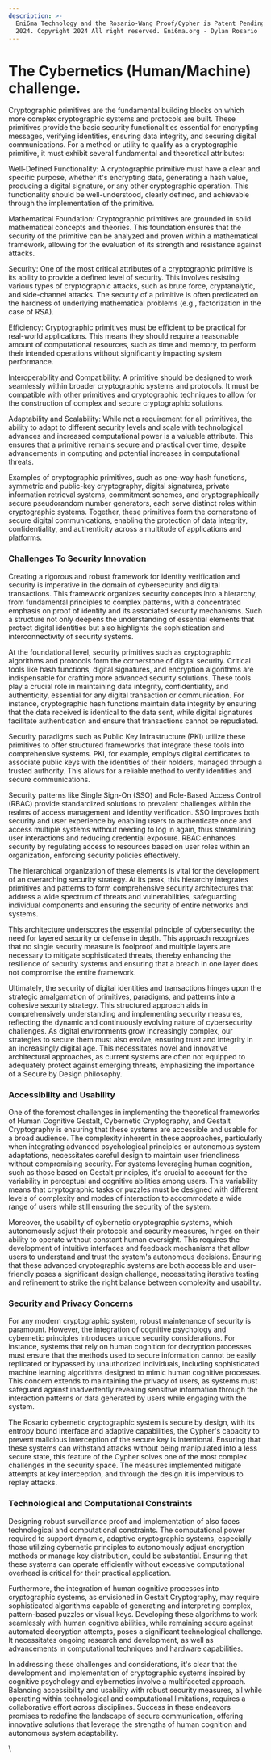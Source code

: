 ```yaml
---
description: >-
  Eni6ma Technology and the Rosario-Wang Proof/Cypher is Patent Pending. USPTO
  2024. Copyright 2024 All right reserved. Eni6ma.org - Dylan Rosario
---
```


# The Cybernetics (Human/Machine) challenge.

Cryptographic primitives are the fundamental building blocks on which more complex cryptographic systems and protocols are built. These primitives provide the basic security functionalities essential for encrypting messages, verifying identities, ensuring data integrity, and securing digital communications. For a method or utility to qualify as a cryptographic primitive, it must exhibit several fundamental and theoretical attributes:

Well-Defined Functionality: A cryptographic primitive must have a clear and specific purpose, whether it's encrypting data, generating a hash value, producing a digital signature, or any other cryptographic operation. This functionality should be well-understood, clearly defined, and achievable through the implementation of the primitive.

Mathematical Foundation: Cryptographic primitives are grounded in solid mathematical concepts and theories. This foundation ensures that the security of the primitive can be analyzed and proven within a mathematical framework, allowing for the evaluation of its strength and resistance against attacks.

Security: One of the most critical attributes of a cryptographic primitive is its ability to provide a defined level of security. This involves resisting various types of cryptographic attacks, such as brute force, cryptanalytic, and side-channel attacks. The security of a primitive is often predicated on the hardness of underlying mathematical problems (e.g., factorization in the case of RSA).

Efficiency: Cryptographic primitives must be efficient to be practical for real-world applications. This means they should require a reasonable amount of computational resources, such as time and memory, to perform their intended operations without significantly impacting system performance.

Interoperability and Compatibility: A primitive should be designed to work seamlessly within broader cryptographic systems and protocols. It must be compatible with other primitives and cryptographic techniques to allow for the construction of complex and secure cryptographic solutions.

Adaptability and Scalability: While not a requirement for all primitives, the ability to adapt to different security levels and scale with technological advances and increased computational power is a valuable attribute. This ensures that a primitive remains secure and practical over time, despite advancements in computing and potential increases in computational threats.

Examples of cryptographic primitives, such as one-way hash functions, symmetric and public-key cryptography, digital signatures, private information retrieval systems, commitment schemes, and cryptographically secure pseudorandom number generators, each serve distinct roles within cryptographic systems. Together, these primitives form the cornerstone of secure digital communications, enabling the protection of data integrity, confidentiality, and authenticity across a multitude of applications and platforms.

### Challenges To Security Innovation

Creating a rigorous and robust framework for identity verification and security is imperative in the domain of cybersecurity and digital transactions. This framework organizes security concepts into a hierarchy, from fundamental principles to complex patterns, with a concentrated emphasis on proof of identity and its associated security mechanisms. Such a structure not only deepens the understanding of essential elements that protect digital identities but also highlights the sophistication and interconnectivity of security systems.

At the foundational level, security primitives such as cryptographic algorithms and protocols form the cornerstone of digital security. Critical tools like hash functions, digital signatures, and encryption algorithms are indispensable for crafting more advanced security solutions. These tools play a crucial role in maintaining data integrity, confidentiality, and authenticity, essential for any digital transaction or communication. For instance, cryptographic hash functions maintain data integrity by ensuring that the data received is identical to the data sent, while digital signatures facilitate authentication and ensure that transactions cannot be repudiated.

Security paradigms such as Public Key Infrastructure (PKI) utilize these primitives to offer structured frameworks that integrate these tools into comprehensive systems. PKI, for example, employs digital certificates to associate public keys with the identities of their holders, managed through a trusted authority. This allows for a reliable method to verify identities and secure communications.

Security patterns like Single Sign-On (SSO) and Role-Based Access Control (RBAC) provide standardized solutions to prevalent challenges within the realms of access management and identity verification. SSO improves both security and user experience by enabling users to authenticate once and access multiple systems without needing to log in again, thus streamlining user interactions and reducing credential exposure. RBAC enhances security by regulating access to resources based on user roles within an organization, enforcing security policies effectively.

The hierarchical organization of these elements is vital for the development of an overarching security strategy. At its peak, this hierarchy integrates primitives and patterns to form comprehensive security architectures that address a wide spectrum of threats and vulnerabilities, safeguarding individual components and ensuring the security of entire networks and systems.

This architecture underscores the essential principle of cybersecurity: the need for layered security or defense in depth. This approach recognizes that no single security measure is foolproof and multiple layers are necessary to mitigate sophisticated threats, thereby enhancing the resilience of security systems and ensuring that a breach in one layer does not compromise the entire framework.

Ultimately, the security of digital identities and transactions hinges upon the strategic amalgamation of primitives, paradigms, and patterns into a cohesive security strategy. This structured approach aids in comprehensively understanding and implementing security measures, reflecting the dynamic and continuously evolving nature of cybersecurity challenges. As digital environments grow increasingly complex, our strategies to secure them must also evolve, ensuring trust and integrity in an increasingly digital age. This necessitates novel and innovative architectural approaches, as current systems are often not equipped to adequately protect against emerging threats, emphasizing the importance of a Secure by Design philosophy.&#x20;

### **Accessibility and Usability**

One of the foremost challenges in implementing the theoretical frameworks of Human Cognitive Gestalt, Cybernetic Cryptography, and Gestalt Cryptography is ensuring that these systems are accessible and usable for a broad audience. The complexity inherent in these approaches, particularly when integrating advanced psychological principles or autonomous system adaptations, necessitates careful design to maintain user friendliness without compromising security. For systems leveraging human cognition, such as those based on Gestalt principles, it's crucial to account for the variability in perceptual and cognitive abilities among users. This variability means that cryptographic tasks or puzzles must be designed with different levels of complexity and modes of interaction to accommodate a wide range of users while still ensuring the security of the system.

Moreover, the usability of cybernetic cryptographic systems, which autonomously adjust their protocols and security measures, hinges on their ability to operate without constant human oversight. This requires the development of intuitive interfaces and feedback mechanisms that allow users to understand and trust the system's autonomous decisions. Ensuring that these advanced cryptographic systems are both accessible and user-friendly poses a significant design challenge, necessitating iterative testing and refinement to strike the right balance between complexity and usability.

### **Security and Privacy Concerns**

For any modern cryptographic system, robust  maintenance of security is paramount. However, the integration of cognitive psychology and cybernetic principles introduces unique security considerations. For instance, systems that rely on human cognition for decryption processes must ensure that the methods used to secure information cannot be easily replicated or bypassed by unauthorized individuals, including sophisticated machine learning algorithms designed to mimic human cognitive processes. This concern extends to maintaining the privacy of users, as systems must safeguard against inadvertently revealing sensitive information through the interaction patterns or data generated by users while engaging with the system.

The Rosario cybernetic cryptographic system is secure by design, with its entropy bound interface and adaptive capabilities, the Cypher's capacity to prevent malicious interception of the secure key is intentional. Ensuring that these systems can withstand attacks without being manipulated into a less secure state, this feature of the Cypher solves one of the most complex challenges in the security space. The measures implemented  mitigate attempts at key interception, and through the design it is impervious to replay attacks.&#x20;

### **Technological and Computational Constraints**

Designing robust surveillance proof and  implementation of also faces technological and computational constraints. The computational power required to support dynamic, adaptive cryptographic systems, especially those utilizing cybernetic principles to autonomously adjust encryption methods or manage key distribution, could be substantial. Ensuring that these systems can operate efficiently without excessive computational overhead is critical for their practical application.

Furthermore, the integration of human cognitive processes into cryptographic systems, as envisioned in Gestalt Cryptography, may require sophisticated algorithms capable of generating and interpreting complex, pattern-based puzzles or visual keys. Developing these algorithms to work seamlessly with human cognitive abilities, while remaining secure against automated decryption attempts, poses a significant technological challenge. It necessitates ongoing research and development, as well as advancements in computational techniques and hardware capabilities.

In addressing these challenges and considerations, it's clear that the development and implementation of cryptographic systems inspired by cognitive psychology and cybernetics involve a multifaceted approach. Balancing accessibility and usability with robust security measures, all while operating within technological and computational limitations, requires a collaborative effort across disciplines. Success in these endeavors promises to redefine the landscape of secure communication, offering innovative solutions that leverage the strengths of human cognition and autonomous system adaptability.

\
